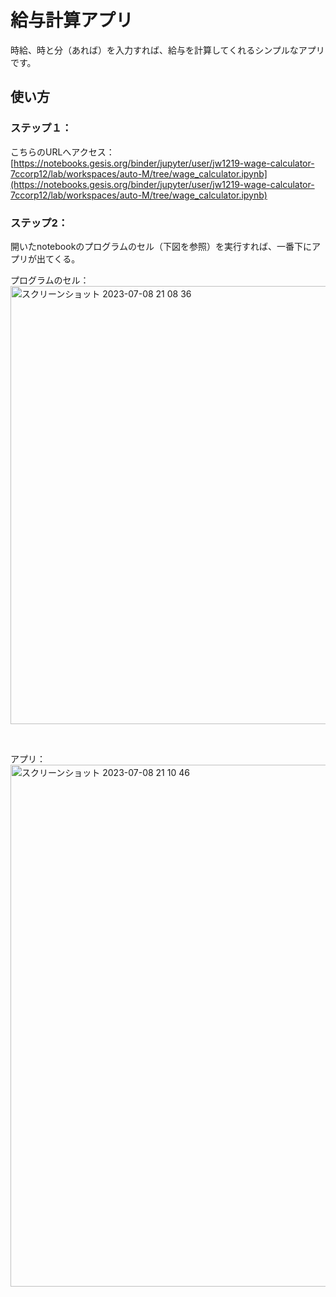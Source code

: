 # 給与計算アプリ

時給、時と分（あれば）を入力すれば、給与を計算してくれるシンプルなアプリです。

## 使い方

### ステップ１：

こちらのURLへアクセス：  
[https://notebooks.gesis.org/binder/jupyter/user/jw1219-wage-calculator-7ccorp12/lab/workspaces/auto-M/tree/wage_calculator.ipynb](https://notebooks.gesis.org/binder/jupyter/user/jw1219-wage-calculator-7ccorp12/lab/workspaces/auto-M/tree/wage_calculator.ipynb)

### ステップ2：

開いたnotebookのプログラムのセル（下図を参照）を実行すれば、一番下にアプリが出てくる。

プログラムのセル：  
<img width="701" alt="スクリーンショット 2023-07-08 21 08 36" src="https://github.com/jw1219/wage-calculator/assets/121003840/47fc75c1-83e7-4b5a-9d6c-7fc91eda0873">

<br>

アプリ：  
<img width="835" alt="スクリーンショット 2023-07-08 21 10 46" src="https://github.com/jw1219/wage-calculator/assets/121003840/5ace6441-1522-46db-8be7-ba76c678356f">

